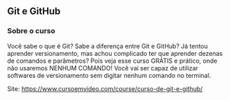 ﻿## Git e GitHub


### Sobre o curso
Você sabe o que é Git? Sabe a diferença entre Git e GitHub? Já tentou aprender versionamento, mas achou complicado ter que aprender dezenas de comandos e parâmetros? Pois veja esse curso GRÁTIS e prático, onde não usaremos NENHUM COMANDO! Você vai ser capaz de utilizar softwares de versionamento sem digitar nenhum comando no terminal.

Site: https://www.cursoemvideo.com/course/curso-de-git-e-github/
